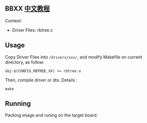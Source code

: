 BBXX [中文教程](https://biscuitos.github.io/blog/RBTREE_BBXX/)
----------------------------------


Context:

* Driver Files: rbtree.c

## Usage

Copy Driver Files into `/drivers/xxx/`, and modify Makefile on current 
directory, as follow:

```
obj-$(CONFIG_RBTREE_XX) += rbtree.o
```

Then, compile driver or dts. Details :

```
make
```

## Running

Packing image and runing on the target board.
